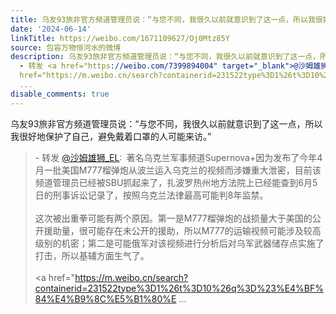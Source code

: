 ```yaml
---
title: 乌友93旅非官方频道管理员说：“与您不同，我很久以前就意识到了这一点，所以我很好地保护了自己，避免戴着口罩的人可能来访。” - 转发 @沙姆雄狮_EL:&ensp;著...
date: '2024-06-14'
linkTitle: https://weibo.com/1671109627/Oj0Mtz85Y
source: 包容万物恒河水的微博
description: 乌友93旅非官方频道管理员说：“与您不同，我很久以前就意识到了这一点，所以我很好地保护了自己，避免戴着口罩的人可能来访。”<br><blockquote>
  - 转发 <a href="https://weibo.com/7399894004" target="_blank">@沙姆雄狮_EL</a>: 著名乌克兰军事频道Supernova+因为发布了今年4月一批美国M777榴弹炮从波兰运入乌克兰的视频而涉嫌重大泄密，目前该频道管理员已经被SBU抓起来了，扎波罗热州地方法院上已经能查到6月5日的刑事诉讼记录了，按照乌克兰法律最高可能判8年监禁。<br><br>这次被出重拳可能有两个原因。第一是M777榴弹炮的战损量大于美国的公开援助量，很可能存在未公开的援助，所以M777的运输视频可能涉及较高级别的机密；第二是可能俄军对该视频进行分析后对乌军武器储存点实施了打击，所以基辅方面生气了。<br><br><a
  href="https://m.weibo.cn/search?containerid=231522type%3D1%26t%3D10%26q%3D%23%E4%BF%84%E4%B9%8C%E5%B1%80%E
  ...
disable_comments: true
---
```

乌友93旅非官方频道管理员说：“与您不同，我很久以前就意识到了这一点，所以我很好地保护了自己，避免戴着口罩的人可能来访。”<br><blockquote> - 转发 <a href="https://weibo.com/7399894004" target="_blank">@沙姆雄狮_EL</a>: 著名乌克兰军事频道Supernova+因为发布了今年4月一批美国M777榴弹炮从波兰运入乌克兰的视频而涉嫌重大泄密，目前该频道管理员已经被SBU抓起来了，扎波罗热州地方法院上已经能查到6月5日的刑事诉讼记录了，按照乌克兰法律最高可能判8年监禁。<br><br>这次被出重拳可能有两个原因。第一是M777榴弹炮的战损量大于美国的公开援助量，很可能存在未公开的援助，所以M777的运输视频可能涉及较高级别的机密；第二是可能俄军对该视频进行分析后对乌军武器储存点实施了打击，所以基辅方面生气了。<br><br><a href="https://m.weibo.cn/search?containerid=231522type%3D1%26t%3D10%26q%3D%23%E4%BF%84%E4%B9%8C%E5%B1%80%E ...